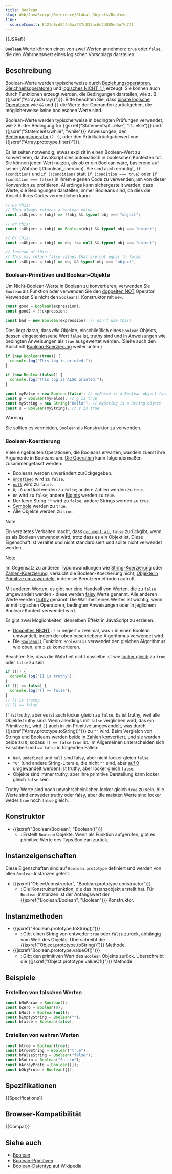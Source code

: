 ```yaml
---
title: Boolean
slug: Web/JavaScript/Reference/Global_Objects/Boolean
l10n:
  sourceCommit: 8421c0cd94fa5aa237c833ac6d24885edbc7d721
---
```


{{JSRef}}

**`Boolean`** Werte können einen von zwei Werten annehmen: `true` oder `false`, die den Wahrheitswert eines logischen Vorschlags darstellen.

## Beschreibung

Boolean-Werte werden typischerweise durch [Beziehungsoperatoren](/de/docs/Web/JavaScript/Reference/Operators#relational_operators), [Gleichheitsoperatoren](/de/docs/Web/JavaScript/Reference/Operators#equality_operators) und [logisches NICHT (`!`)](/de/docs/Web/JavaScript/Reference/Operators/Logical_NOT) erzeugt. Sie können auch durch Funktionen erzeugt werden, die Bedingungen darstellen, wie z. B. {{jsxref("Array.isArray()")}}. Bitte beachten Sie, dass [binäre logische Operatoren](/de/docs/Web/JavaScript/Reference/Operators#binary_logical_operators) wie `&&` und `||` die Werte der Operanden zurückgeben, die möglicherweise keine booleschen Werte sind.

Boolean-Werte werden typischerweise in bedingten Prüfungen verwendet, wie z.B. der Bedingung für {{jsxref("Statements/if...else", "if...else")}} und {{jsxref("Statements/while", "while")}} Anweisungen, den [Bedingungsoperator](/de/docs/Web/JavaScript/Reference/Operators/Conditional_operator) (`? :`), oder den Prädikatrückgabewert von {{jsxref("Array.prototype.filter()")}}.

Es ist selten notwendig, etwas explizit in einen Boolean-Wert zu konvertieren, da JavaScript dies automatisch in booleschen Kontexten tut. Sie können jeden Wert nutzen, als ob er ein Boolean wäre, basierend auf seiner [Wahrheit]#boolean_coercion). Sie sind auch ermutigt, `if (condition)` und `if (!condition)` statt `if (condition === true)` oder `if (condition === false)` in ihrem eigenen Code zu verwenden, um von dieser Konvention zu profitieren. Allerdings kann sichergestellt werden, dass Werte, die Bedingungen darstellen, immer Booleans sind, da dies die Absicht Ihres Codes verdeutlichen kann.

```js
// Do this:
// This always returns a boolean value
const isObject = (obj) => !!obj && typeof obj === "object";

// Or this:
const isObject = (obj) => Boolean(obj) && typeof obj === "object";

// Or this:
const isObject = (obj) => obj !== null && typeof obj === "object";

// Instead of this:
// This may return falsy values that are not equal to false
const isObject = (obj) => obj && typeof obj === "object";
```

### Boolean-Primitiven und Boolean-Objekte

Um Nicht-Boolean-Werte in Boolean zu konvertieren, verwenden Sie `Boolean` als Funktion oder verwenden Sie den [doppelten NOT](/de/docs/Web/JavaScript/Reference/Operators/Logical_NOT#double_not_!!) Operator. Verwenden Sie nicht den `Boolean()` Konstruktor mit `new`.

```js example-good
const good = Boolean(expression);
const good2 = !!expression;
```

```js example-bad
const bad = new Boolean(expression); // don't use this!
```

Dies liegt daran, dass _alle_ Objekte, einschließlich eines `Boolean` Objekts, dessen eingeschlossene Wert `false` ist, [truthy](/de/docs/Glossary/truthy) sind und in Anweisungen wie bedingten Anweisungen als `true` ausgewertet werden. (Siehe auch den Abschnitt [Boolean-Koerzierung](#boolean-koerzierung) weiter unten.)

```js
if (new Boolean(true)) {
  console.log("This log is printed.");
}

if (new Boolean(false)) {
  console.log("This log is ALSO printed.");
}

const myFalse = new Boolean(false); // myFalse is a Boolean object (not the primitive value false)
const g = Boolean(myFalse); // g is true
const myString = new String("Hello"); // myString is a String object
const s = Boolean(myString); // s is true
```

> [!WARNING]
> Sie sollten es vermeiden, `Boolean` als Konstruktor zu verwenden.

### Boolean-Koerzierung

Viele eingebauten Operationen, die Booleans erwarten, wandeln zuerst ihre Argumente in Booleans um. [Die Operation](https://tc39.es/ecma262/multipage/abstract-operations.html#sec-toboolean) kann folgendermaßen zusammengefasst werden:

- Booleans werden unverändert zurückgegeben.
- [`undefined`](/de/docs/Web/JavaScript/Reference/Global_Objects/undefined) wird zu `false`.
- [`null`](/de/docs/Web/JavaScript/Reference/Operators/null) wird zu `false`.
- `0`, `-0` und `NaN` werden zu `false`; andere Zahlen werden zu `true`.
- `0n` wird zu `false`; andere [BigInts](/de/docs/Web/JavaScript/Reference/Global_Objects/BigInt) werden zu `true`.
- Der leere String `""` wird zu `false`; andere Strings werden zu `true`.
- [Symbole](/de/docs/Web/JavaScript/Reference/Global_Objects/Symbol) werden zu `true`.
- Alle Objekte werden zu `true`.

> [!NOTE]
> Ein veraltetes Verhalten macht, dass [`document.all`](/de/docs/Web/API/Document/all) `false` zurückgibt, wenn es als Boolean verwendet wird, trotz dass es ein Objekt ist. Diese Eigenschaft ist veraltet und nicht standardisiert und sollte nicht verwendet werden.

> [!NOTE]
> Im Gegensatz zu anderen Typumwandlungen wie [String-Koerzierung](/de/docs/Web/JavaScript/Reference/Global_Objects/String#string_coercion) oder [Zahlen-Koerzierung](/de/docs/Web/JavaScript/Reference/Global_Objects/Number#number_coercion), versucht die Boolean-Koerzierung nicht, [Objekte in Primitive umzuwandeln](/de/docs/Web/JavaScript/Data_structures#primitive_coercion), indem sie Benutzermethoden aufruft.

Mit anderen Worten, es gibt nur eine Handvoll von Werten, die zu `false` umgewandelt werden - diese werden [falsy](/de/docs/Glossary/Falsy) Werte genannt. Alle anderen Werte werden [truthy](/de/docs/Glossary/Truthy) genannt. Die Wahrheit eines Wertes ist wichtig, wenn er mit logischen Operatoren, bedingten Anweisungen oder in jeglichem Boolean-Kontext verwendet wird.

Es gibt zwei Möglichkeiten, denselben Effekt in JavaScript zu erzielen.

- [Doppeltes NICHT](/de/docs/Web/JavaScript/Reference/Operators/Logical_NOT#double_not_!!) : `!!x` negiert `x` zweimal, was `x` in einen Boolean umwandelt, indem der oben beschriebene Algorithmus verwendet wird.
- Die [`Boolean()`](/de/docs/Web/JavaScript/Reference/Global_Objects/Boolean/Boolean) Funktion: `Boolean(x)` verwendet den gleichen Algorithmus wie oben, um `x` zu konvertieren.

Beachten Sie, dass die Wahrheit nicht dasselbe ist wie [locker gleich](/de/docs/Web/JavaScript/Reference/Operators/Equality) zu `true` oder `false` zu sein.

```js
if ([]) {
  console.log("[] is truthy");
}
if ([] == false) {
  console.log("[] == false");
}
// [] is truthy
// [] == false
```

`[]` ist truthy, aber es ist auch locker gleich zu `false`. Es ist truthy, weil alle Objekte truthy sind. Wenn allerdings mit `false` verglichen wird, das ein Primitive ist, wird `[]` auch in ein Primitive umgewandelt, was durch {{jsxref("Array.prototype.toString()")}} zu `""` wird. Beim Vergleich von Strings und Booleans werden beide [in Zahlen konvertiert](/de/docs/Web/JavaScript/Reference/Global_Objects/Number#number_coercion), und sie werden beide zu `0`, sodass `[] == false` `true` ist. Im Allgemeinen unterscheiden sich Falschheit und `== false` in folgenden Fällen:

- `NaN`, `undefined` und `null` sind falsy, aber nicht locker gleich `false`.
- `"0"` (und andere String-Literale, die nicht `""` sind, aber [auf 0 umgewandelt werden](/de/docs/Web/JavaScript/Reference/Global_Objects/Number#number_coercion)) ist truthy, aber locker gleich `false`.
- Objekte sind immer truthy, aber ihre primitive Darstellung kann locker gleich `false` sein.

Truthy-Werte sind noch unwahrscheinlicher, locker gleich `true` zu sein. Alle Werte sind entweder truthy oder falsy, aber die meisten Werte sind locker weder `true` noch `false` gleich.

## Konstruktor

- {{jsxref("Boolean/Boolean", "Boolean()")}}
  - : Erstellt `Boolean` Objekte. Wenn als Funktion aufgerufen, gibt es primitive Werte des Typs Boolean zurück.

## Instanzeigenschaften

Diese Eigenschaften sind auf `Boolean.prototype` definiert und werden von allen `Boolean` Instanzen geteilt.

- {{jsxref("Object/constructor", "Boolean.prototype.constructor")}}
  - : Die Konstrukturfunktion, die das Instanzobjekt erstellt hat. Für `Boolean` Instanzen ist der Anfangswert der {{jsxref("Boolean/Boolean", "Boolean")}} Konstruktor.

## Instanzmethoden

- {{jsxref("Boolean.prototype.toString()")}}
  - : Gibt einen String von entweder `true` oder `false` zurück, abhängig vom Wert des Objekts. Überschreibt die {{jsxref("Object.prototype.toString()")}} Methode.
- {{jsxref("Boolean.prototype.valueOf()")}}
  - : Gibt den primitiven Wert des `Boolean` Objekts zurück. Überschreibt die {{jsxref("Object.prototype.valueOf()")}} Methode.

## Beispiele

### Erstellen von falschen Werten

```js
const bNoParam = Boolean();
const bZero = Boolean(0);
const bNull = Boolean(null);
const bEmptyString = Boolean("");
const bfalse = Boolean(false);
```

### Erstellen von wahren Werten

```js
const btrue = Boolean(true);
const btrueString = Boolean("true");
const bfalseString = Boolean("false");
const bSuLin = Boolean("Su Lin");
const bArrayProto = Boolean([]);
const bObjProto = Boolean({});
```

## Spezifikationen

{{Specifications}}

## Browser-Kompatibilität

{{Compat}}

## Siehe auch

- [Boolean](/de/docs/Glossary/Boolean)
- [Boolean-Primitiven](/de/docs/Web/JavaScript/Data_structures#boolean_type)
- [Boolean-Datentyp](https://en.wikipedia.org/wiki/Boolean_data_type) auf Wikipedia
